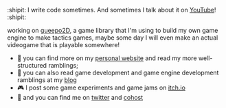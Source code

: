  :shipit: I write code sometimes. And sometimes I talk about it on [YouTube](https://www.youtube.com/c/gueepotv)!  :shipit:

working on [gueepo2D](https://github.com/guilhermepo2/gueepo2D), a game library that I'm using to build my own game engine to make tactics games, maybe some day I will even make an actual videogame that is playable somewhere!

- :house_with_garden: you can find more on my [personal website](https://gueepo.me/) and read my more well-structured ramblings;
- :pencil: you can also read game development and game engine development ramblings at my [blog](https://gueepo.me)
- :video_game: I post some game experiments and game jams on [itch.io](https://gueepo.itch.io/)
- :speech_balloon: and you can find me on [twitter](https://twitter.com/guilhermepo2) and [cohost](https://cohost.org/thegueepo)
